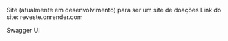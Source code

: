 Site (atualmente em desenvolvimento) para ser um site de doações
Link do site: reveste.onrender.com

Swagger UI